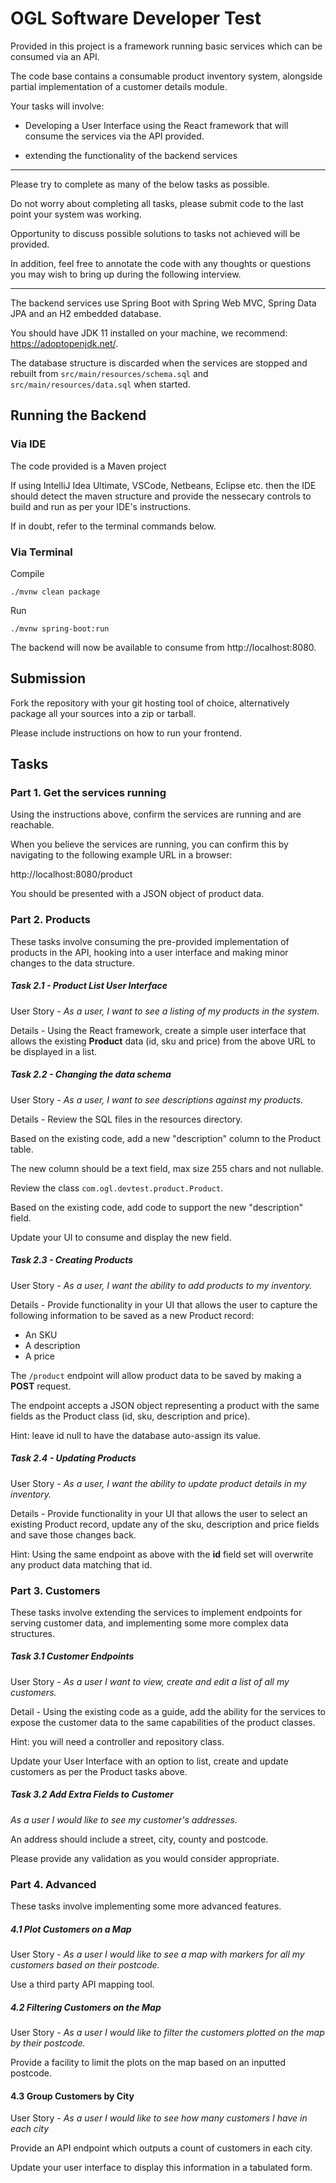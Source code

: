 # OGL Software Developer Test
Provided in this project is a framework running basic services which can be consumed via an API.

The code base contains a consumable product inventory system, alongside partial implementation of a customer details module.

Your tasks will involve:
 
- Developing a User Interface using the React framework that will consume the services via the API provided.

- extending the functionality of the backend services

---

Please try to complete as many of the below tasks as possible. 

Do not worry about completing all tasks, please submit code to the last point your system was working.

Opportunity to discuss possible solutions to tasks not achieved will be provided. 

In addition, feel free to annotate the code with any thoughts or questions you may wish to bring up during the following interview. 

---

The backend services use Spring Boot with Spring Web MVC, Spring Data JPA and an H2 embedded database.

You should have JDK 11 installed on your machine, we recommend: https://adoptopenjdk.net/.

The database structure is discarded when the services are stopped and rebuilt from
`src/main/resources/schema.sql` and `src/main/resources/data.sql` when started.

## Running the Backend
### Via IDE
The code provided is a Maven project

If using IntelliJ Idea Ultimate, VSCode, Netbeans, Eclipse etc. then the IDE should detect the maven 
structure and provide the nessecary controls to build and run as per your IDE's instructions.

If in doubt, refer to the terminal commands below.

### Via Terminal
Compile
```
./mvnw clean package
```

Run
```
./mvnw spring-boot:run
```

The backend will now be available to consume from http://localhost:8080.

## Submission
Fork the repository with your git hosting tool of choice, alternatively package all your sources into a zip or tarball.  

Please include instructions on how to run your frontend.

## Tasks
### Part 1. Get the services running 
Using the instructions above, confirm the services are running and are reachable.

When you believe the services are running, you can confirm this by navigating to the following example URL in a browser:

http://localhost:8080/product

You should be presented with a JSON object of product data.

### Part 2. Products
These tasks involve consuming the pre-provided implementation of products in the API, hooking into a user interface and making minor changes to the data structure. 
##### Task 2.1 - Product List User Interface

User Story - *As a user, I want to see a listing of my products in the system.* 

Details - Using the React framework, create a simple user interface that allows the existing <b>Product</b> data (id, sku and price) from the above URL to be displayed in a list.

##### Task 2.2 - Changing the data schema

User Story - *As a user, I want to see descriptions against my products.*

Details - Review the SQL files in the resources directory.

Based on the existing code, add a new "description" column to the Product table.

The new column should be a text field, max size 255 chars and not nullable.

Review the class `com.ogl.devtest.product.Product`.

Based on the existing code, add code to support the new "description" field.

Update your UI to consume and display the new field. 

##### Task 2.3 - Creating Products

User Story - *As a user, I want the ability to add products to my inventory.*

Details - Provide functionality in your UI that allows the user to capture the following information to be saved as a new Product record:
        
- An SKU
- A description
- A price

The `/product` endpoint will allow product data to be saved by making a <b>POST</b> request.

The endpoint accepts a JSON object representing a product with the same fields as the Product class (id, sku, description and price).

Hint: leave id null to have the database auto-assign its value.

##### Task 2.4 - Updating Products

User Story - *As a user, I want the ability to update product details in my inventory.*

Details - Provide functionality in your UI that allows the user to select an existing Product record, update any of the sku, description and price fields and save those changes back.

Hint: Using the same endpoint as above with the <b>id</b> field set will overwrite any product data matching that id.  

### Part 3. Customers
These tasks involve extending the services to implement endpoints for serving customer data, and implementing some more complex data structures.
##### Task 3.1 Customer Endpoints
User Story - *As a user I want to view, create and edit a list of all my customers.*

Detail - Using the existing code as a guide, add the ability for the services to expose the customer data to the same capabilities of the product classes.

Hint: you will need a controller and repository class.

Update your User Interface with an option to list, create and update customers as per the Product tasks above.

##### Task 3.2 Add Extra Fields to Customer
*As a user I would like to see my customer's addresses.*

An address should include a street, city, county and postcode.

Please provide any validation as you would consider appropriate.

### Part 4. Advanced
These tasks involve implementing some more advanced features.
##### 4.1 Plot Customers on a Map
User Story - *As a user I would like to see a map with markers for all my customers based on their postcode.*

Use a third party API mapping tool.

##### 4.2 Filtering Customers on the Map
User Story - *As a user I would like to filter the customers plotted on the map by their postcode.*

Provide a facility to limit the plots on the map based on an inputted postcode.

#### 4.3 Group Customers by City
User Story - *As a user I would like to see how many customers I have in each city*

Provide an API endpoint which outputs a count of customers in each city.  

Update your user interface to display this information in a tabulated form.
